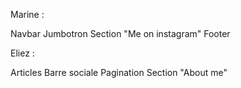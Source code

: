 
Marine :

Navbar
Jumbotron
Section "Me on instagram"
Footer

Eliez :

Articles
Barre sociale
Pagination
Section "About me"

